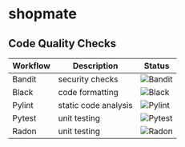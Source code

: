 # shopmate


## Code Quality Checks
| Workflow | Description             | Status                                                                       |
|----------|-------------------------|------------------------------------------------------------------------------|
|Bandit|security checks|![Bandit](https://github.com/davidslusser/workflow_tests/actions/workflows/bandit.yaml/badge.svg)|
|Black|code formatting|![Black](https://github.com/davidslusser/workflow_tests/actions/workflows/black.yaml/badge.svg)|
|Pylint|static code analysis|![Pylint](https://github.com/davidslusser/workflow_tests/actions/workflows/pylint.yaml/badge.svg)|
|Pytest|unit testing|![Pytest](https://github.com/davidslusser/workflow_tests/actions/workflows/pytest.yaml/badge.svg)|
|Radon|unit testing|![Radon](https://github.com/davidslusser/workflow_tests/actions/workflows/radon.yaml/badge.svg)|
